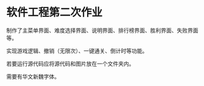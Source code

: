 软件工程第二次作业
===========

制作了主菜单界面、难度选择界面、说明界面、排行榜界面、胜利界面、失败界面等。

实现游戏逻辑、撤销（无限次）、一键通关、倒计时等功能。

若要运行源代码应将源代码和图片放在一个文件夹内。

需要有华文新魏字体。

<!--
**Actung10/Actung10** is a ✨ _special_ ✨ repository because its `README.md` (this file) appears on your GitHub profile.

Here are some ideas to get you started:

- 🔭 I’m currently working on ...
- 🌱 I’m currently learning ...
- 👯 I’m looking to collaborate on ...
- 🤔 I’m looking for help with ...
- 💬 Ask me about ...
- 📫 How to reach me: ...
- 😄 Pronouns: ...
- ⚡ Fun fact: ...
-->
